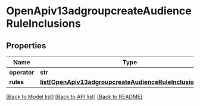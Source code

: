 # OpenApiv13adgroupcreateAudienceRuleInclusions

## Properties
Name | Type | Description | Notes
------------ | ------------- | ------------- | -------------
**operator** | **str** |  | [optional] 
**rules** | [**list[OpenApiv13adgroupcreateAudienceRuleInclusionsRules]**](OpenApiv13adgroupcreateAudienceRuleInclusionsRules.md) |  | [optional] 

[[Back to Model list]](../README.md#documentation-for-models) [[Back to API list]](../README.md#documentation-for-api-endpoints) [[Back to README]](../README.md)

